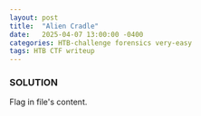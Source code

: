 ```yaml
---
layout: post
title:  "Alien Cradle"
date:   2025-04-07 13:00:00 -0400
categories: HTB-challenge forensics very-easy
tags: HTB CTF writeup 
---
```


### SOLUTION
Flag in file's content.

